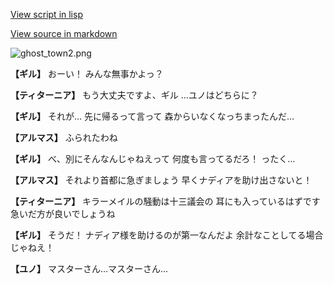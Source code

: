 [View script in lisp](../scripts/100205053.txt)

[View source in markdown](100205053.md)

![ghost_town2.png](../images/backgrounds/ghost_town2.png)

**【ギル】**
おーい！
みんな無事かよっ？

**【ティターニア】**
もう大丈夫ですよ、ギル
…ユノはどちらに？

**【ギル】**
それが…
先に帰るって言って
森からいなくなっちまったんだ…

**【アルマス】**
ふられたわね

**【ギル】**
べ、別にそんなんじゃねえって
何度も言ってるだろ！
ったく…

**【アルマス】**
それより首都に急ぎましょう
早くナディアを助け出さないと！

**【ティターニア】**
キラーメイルの騒動は十三議会の
耳にも入っているはずです
急いだ方が良いでしょうね

**【ギル】**
そうだ！
ナディア様を助けるのが第一なんだよ
余計なことしてる場合じゃねえ！

**【ユノ】**
マスターさん…マスターさん…
